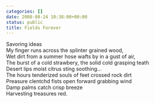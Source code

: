 ```yaml
---
categories: []
date: 2008-08-24 10:38:00+00:00
status: public
title: Fields Forever
---
```




Savoring ideas  
My finger runs across the splinter grained wood,  
Wet dirt from a summer hose wafts by in a gust of air,  
The burst of a cold strawbery, the solid cold grasping teath  
Desert lips moist citrus sting soothing...  
The hours tenderized souls of feet crossed rock dirt  
Preasure clentchd fists open forward grabbing wind  
Damp palms catch crisp breeze  
Harvesting treasures red.

